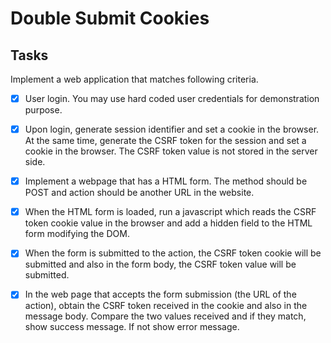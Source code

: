 # Double Submit Cookies

## Tasks
Implement a web application that matches following criteria.

- [x] User login. You may use hard coded user credentials for demonstration purpose.

- [x] Upon login, generate session identifier and set a cookie in the browser. At the same time, generate the CSRF token for the session and set a cookie in the browser. The CSRF token value is not stored in the server side.

- [x] Implement a webpage that has a HTML form. The method should be POST and action should be another URL in the website.

- [x] When the HTML form is loaded, run a javascript which reads the CSRF token cookie value in the browser and add a hidden field to the HTML form modifying the DOM.

- [x] When the form is submitted to the action, the CSRF token cookie will be submitted and also in the form body, the CSRF token value will be submitted.

- [x] In the web page that accepts the form submission (the URL of the action), obtain the CSRF token received in the cookie and also in the message body. Compare the two values received and if they match, show success message. If not show error message.
